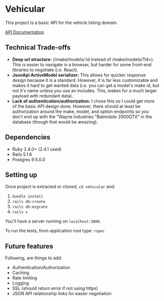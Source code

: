 # Vehicular

This project is a basic API for the vehicle listing domain.

[API Documentation](https://documenter.getpostman.com/view/3168081/RW1YofVg)

## Technical Trade-offs
* **Deep url structure:** (/make/models/:id instead of /make/models/?id=). This
is easier to navigate in a browser, but harder for some front-end libraries to
negotiate (i.e. React).
* **JsonApi ActiveModel serializer:** This allows for quicker response design because it
is a standard. However, it is far less customizable and makes it hard to get
wanted data (i.e. you can get a model's make id, but not it's name unless you 
use an includes. This, makes for a much larger payload with redundant data).
* **Lack of authentication/authorization:** I chose this so I could get more of
the basic API design done. However, there should at least be authorization around
the make, model, and option endpoints so you don't end up with the "Wayne Industries
"Batmobile 2000GTX" in the database (though that would be amazing).

## Dependencies
* Ruby 2.4.0+ (2.4.1 used)
* Rails 5.1.6
* Postgres 9.5.0.0

## Setting up
Once project is extracted or cloned, `cd vehicular` and:
1. `bundle install`
2. `rails db:create`
3. `rails db:migrate`
4. `rails s`

You'll have a server running on `localhost:3000`.

To run the tests, from application root type: `rspec`

## Future features
Following, are things to add:
* Authentication/Authorization
* Caching
* Rate limiting
* Logging
* SSL (should return error if not using https)
* JSON API relationship links for easier negotiation
